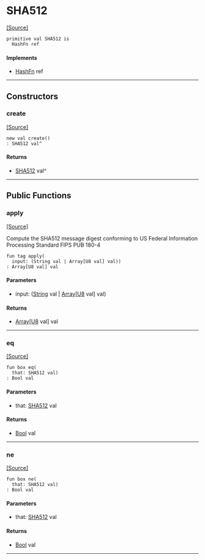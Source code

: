 # SHA512
<span class="source-link">[[Source]](src/crypto/hash_fn.md#L107)</span>
```pony
primitive val SHA512 is
  HashFn ref
```

#### Implements

* [HashFn](crypto-HashFn.md) ref

---

## Constructors

### create
<span class="source-link">[[Source]](src/crypto/hash_fn.md#L107)</span>


```pony
new val create()
: SHA512 val^
```

#### Returns

* [SHA512](crypto-SHA512.md) val^

---

## Public Functions

### apply
<span class="source-link">[[Source]](src/crypto/hash_fn.md#L108)</span>


Compute the SHA512 message digest conforming to US Federal Information
Processing Standard FIPS PUB 180-4


```pony
fun tag apply(
  input: (String val | Array[U8 val] val))
: Array[U8 val] val
```
#### Parameters

*   input: ([String](builtin-String.md) val | [Array](builtin-Array.md)\[[U8](builtin-U8.md) val\] val)

#### Returns

* [Array](builtin-Array.md)\[[U8](builtin-U8.md) val\] val

---

### eq
<span class="source-link">[[Source]](src/crypto/hash_fn.md#L108)</span>


```pony
fun box eq(
  that: SHA512 val)
: Bool val
```
#### Parameters

*   that: [SHA512](crypto-SHA512.md) val

#### Returns

* [Bool](builtin-Bool.md) val

---

### ne
<span class="source-link">[[Source]](src/crypto/hash_fn.md#L108)</span>


```pony
fun box ne(
  that: SHA512 val)
: Bool val
```
#### Parameters

*   that: [SHA512](crypto-SHA512.md) val

#### Returns

* [Bool](builtin-Bool.md) val

---

